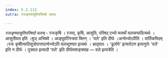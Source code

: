 ```yaml
---
index: 5.2.112
sutra: रजःकृष्यासुतिपरिषदो वलच्

---
```

_रजःकृष्यासुतिपरिषदो वलच्_ - रजःकृषि । रजस्, कृषि, आसुति, परिषद् एभ्यो मत्वर्थे वलच्स्यादित्यर्थः । आसुतीवल इति ।षुञ् अभिषवे॑ । आङ्पूर्वात्स्त्रियां क्तिन् । 'वले' इति दीर्घः ।अन्येभ्योऽपीति । वार्तिकमिदम् ।रजः कृषी॑त्यादिसूत्रोपात्तादन्येभ्योऽपि वलच्दृश्यत इत्यर्थः । भ्रातृवलः । 'ढ्रलोपे' इत्यतोऽण इत्यनुत्तेः 'वले' इति न दीर्घः । पुत्रवल इत्यादौ 'वले' इति दीर्घमाशङ्क्याह — वले इत्यत्रेति ।